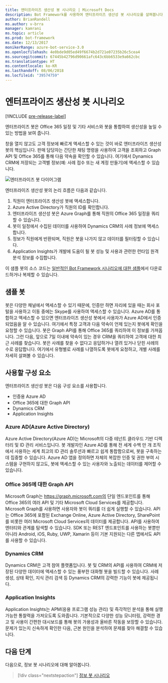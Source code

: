 ```yaml
---
title: 엔터프라이즈 생산성 봇 시나리오 | Microsoft Docs
description: Bot Framework를 사용하여 엔터프라이즈 생산성 봇 시나리오를 살펴봅니다.
author: BrianRandell
ms.author: v-brra
manager: kamrani
ms.topic: article
ms.prod: bot-framework
ms.date: 12/13/2017
monikerRange: azure-bot-service-3.0
ms.openlocfilehash: 4e0bde9d05ed49f6674b2d721e07235b26c5cea4
ms.sourcegitcommit: 67445b42796d90661afc643c6bb6533e9a662cbc
ms.translationtype: HT
ms.contentlocale: ko-KR
ms.lasthandoff: 08/06/2018
ms.locfileid: "39574759"
---
```

# <a name="enterprise-productivity-bot-scenario"></a>엔터프라이즈 생산성 봇 시나리오

[!INCLUDE [pre-release-label](includes/pre-release-label-v3.md)]

엔터프라이즈 봇은 Office 365 일정 및 기타 서비스와 봇을 통합하여 생산성을 높일 수 있는 방법을 보여 줍니다.

창을 열지 않고도 고객 정보에 빠르게 액세스할 수 있는 것이 바로 엔터프라이즈 생산성 봇의 핵심입니다. 판매 담당자는 간단한 채팅 명령을 사용하여 고객을 조회하고 Graph API 및 Office 365를 통해 다음 약속을 확인할 수 있습니다. 여기에서 Dynamics CRM에 저장되는 고객별 정보(예: 사례 접수 또는 새 계정 만들기)에 액세스할 수 있습니다.

![엔터프라이즈 봇 다이어그램](~/media/scenarios/bot-service-scenario-enterprise-bot.png)

엔터프라이즈 생산성 봇의 논리 흐름은 다음과 같습니다.

1. 직원이 엔터프라이즈 생산성 봇에 액세스합니다.
2. Azure Active Directory가 직원의 ID를 확인합니다.
3. 엔터프라이즈 생산성 봇은 Azure Graph를 통해 직원의 Office 365 일정을 쿼리할 수 있습니다.
4. 봇이 일정에서 수집된 데이터를 사용하여 Dynamics CRM의 사례 정보에 액세스합니다.
5. 정보가 직원에게 반환되며, 직원은 봇을 나가지 않고 데이터를 필터링할 수 있습니다.
6. Application Insights가 개발에 도움이 될 봇 성능 및 사용과 관련한 런타임 원격 분석 정보를 수집합니다.

이 샘플 봇의 소스 코드는 [일반적인 Bot Framework 시나리오에 대한 샘플](https://aka.ms/bot/scenarios)에서 다운로드하거나 복제할 수 있습니다.

## <a name="sample-bot"></a>샘플 봇
봇은 다양한 채널에서 액세스할 수 있기 때문에, 인증만 하면 자리에 있을 때는 회사 포털을 사용하고 이동 중에는 Skype를 사용하여 액세스할 수 있습니다. Azure AD를 통합하고 액세스할 수 있으면 엔터프라이즈 생산성 봇에서 사용자가 Azure AD에서 인증되었음을 알 수 있습니다. 여기에서 특정 고객과 다음 약속이 언제 있는지 봇에게 확인을 요청할 수 있습니다. 봇은 Graph API를 통해 Office 365를 쿼리하여 이 정보를 가져옵니다. 그런 다음, 앞으로 7일 이내에 약속이 있는 경우 CRM을 쿼리하여 고객에 대한 최근 사례를 찾습니다. 봇은 사례를 찾을 수 없다고 응답하거나 열려 있거나 닫힌 사례의 수로 응답합니다. 여기에서 유형별로 사례를 나열하도록 봇에게 요청하고, 개별 사례를 자세히 살펴볼 수 있습니다.

## <a name="components-youll-use"></a>사용할 구성 요소
엔터프라이즈 생산성 봇은 다음 구성 요소를 사용합니다.
-   인증용 Azure AD
-   Office 365에 대한 Graph API
-   Dynamics CRM
-   Application Insights

### <a name="azure-active-directory-azure-ad"></a>Azure AD(Azure Active Directory)
Azure Active Directory(Azure AD)는 Microsoft의 다중 테넌트 클라우드 기반 디렉터리 및 ID 관리 서비스입니다. 봇 개발자인 Azure AD를 통해 전 세계 수백 만 개 조직에서 사용하는 세계 최고의 ID 관리 솔루션과 빠르고 쉽게 통합함으로써, 봇을 구축하는 데 집중할 수 있습니다. Azure AD 앱을 정의하면 자체의 복잡한 인증 및 권한 부여 시스템을 구현하지 않고도, 봇에 액세스할 수 있는 사용자와 노출되는 데이터를 제어할 수 있습니다.

### <a name="graph-api-to-office-365"></a>Office 365에 대한 Graph API
Microsoft Graph는 https://graph.microsoft.com의 단일 엔드포인트를 통해 Office 365의 여러 API 및 기타 Microsoft Cloud Services를 제공합니다. Microsoft Graph를 사용하면 사용자와 봇이 쿼리를 더 쉽게 실행할 수 있습니다. API는 Office 365에 포함된 Exchange Online, Azure Active Directory, SharePoint를 비롯한 여러 Microsoft Cloud Services의 데이터를 제공합니다. API를 사용하여 엔터티와 관계를 탐색할 수 있습니다. SDK 또는 REST 엔드포인트를 사용하는 봇뿐만 아니라 Android, iOS, Ruby, UWP, Xamarin 등이 기본 지원되는 다른 앱에서도 API를 사용할 수 있습니다.

### <a name="dynamics-crm"></a>Dynamics CRM
Dynamics CRM은 고객 참여 플랫폼입니다. 봇 및 CRM의 API를 사용하여 CRM에 저장된 다양한 데이터에 액세스할 수 있는 풍부한 대화형 봇을 빌드할 수 있습니다. 사례 생성, 상태 확인, 지식 관리 검색 등 Dynamics CRM의 강력한 기능이 봇에 제공됩니다.

### <a name="application-insights"></a>Application Insights
Application Insights는 APM(응용 프로그램 성능 관리) 및 즉각적인 분석을 통해 실행 가능한 통찰력을 가져오도록 도와줍니다. 기본적으로 다양한 성능 모니터링, 강력한 경고 및 사용이 간편한 대시보드를 통해 봇의 가용성과 올바른 작동을 보장할 수 있습니다. 문제가 있는지 신속하게 확인한 다음, 근본 원인을 분석하여 문제를 찾아 해결할 수 있습니다.

## <a name="next-steps"></a>다음 단계
다음으로, 정보 봇 시나리오에 대해 알아봅니다.

> [!div class="nextstepaction"]
> [정보 봇 시나리오](bot-service-scenario-informational.md)
